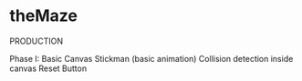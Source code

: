 # theMaze

PRODUCTION

Phase I:
Basic Canvas
Stickman (basic animation)
Collision detection inside canvas
Reset Button
